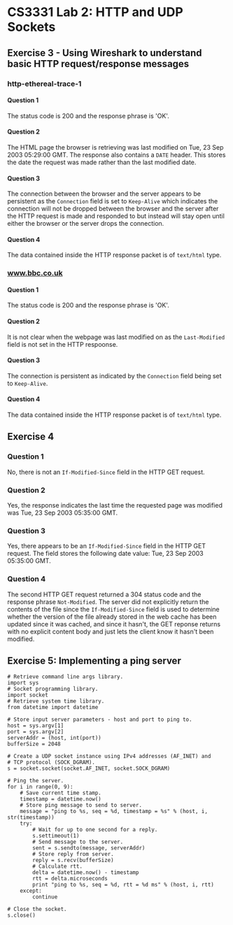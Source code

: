 # CS3331 Lab 2: HTTP and UDP Sockets

## Exercise 3 - Using Wireshark to understand basic HTTP request/response messages

### http-ethereal-trace-1 
#### Question 1 
The status code is 200 and the response phrase is 'OK'. 

#### Question 2 
The HTML page the browser is retrieving was last modified on Tue, 23 Sep 2003 05:29:00 GMT. The response also contains a `DATE` header. This stores the date the request was made rather than the last modified date.

#### Question 3
The connection between the browser and the server appears to be persistent as the `Connection` field is set to `Keep-Alive` which indicates the connection will not be dropped between the browser and the server after the HTTP request is made and responded to but instead will stay open until either the browser or the server drops the connection.

#### Question 4
The data contained inside the HTTP response packet is of `text/html` type.

### www.bbc.co.uk
#### Question 1
The status code is 200 and the response phrase is 'OK'.

#### Question 2
It is not clear when the webpage was last modified on as the `Last-Modified` field is not set in the HTTP respoonse. 

#### Question 3
The connection is persistent as indicated by the `Connection` field being set to `Keep-Alive`.

#### Question 4
The data contained inside the HTTP response packet is of `text/html` type.

## Exercise 4

### Question 1
No, there is not an `If-Modified-Since` field in the HTTP GET request.

### Question 2
Yes, the response indicates the last time the requested page was modified was Tue, 23 Sep 2003 05:35:00 GMT.

### Question 3
Yes, there appears to be an `If-Modified-Since` field in the HTTP GET request. The field stores the following date value: Tue, 23 Sep 2003 05:35:00 GMT.

### Question 4
The second HTTP GET request returned a 304 status code and the response phrase `Not-Modified`. The server did not explicitly return the contents of the file since the `If-Modified-Since` field is used to determine whether the version of the file already stored in the web cache has been updated since it was cached, and since it hasn't, the GET reponse returns with no explicit content body and just lets the client know it hasn't been modified.

## Exercise 5: Implementing a ping server

```
# Retrieve command line args library.
import sys
# Socket programming library.
import socket
# Retrieve system time library.
from datetime import datetime

# Store input server parameters - host and port to ping to.
host = sys.argv[1]
port = sys.argv[2]
serverAddr = (host, int(port))
bufferSize = 2048

# Create a UDP socket instance using IPv4 addresses (AF_INET) and
# TCP protocol (SOCK_DGRAM).
s = socket.socket(socket.AF_INET, socket.SOCK_DGRAM)

# Ping the server.
for i in range(0, 9):
    # Save current time stamp.
    timestamp = datetime.now()
    # Store ping message to send to server.
    message = "ping to %s, seq = %d, timestamp = %s" % (host, i, str(timestamp))
    try:
        # Wait for up to one second for a reply.
        s.settimeout(1)
        # Send message to the server.
        sent = s.sendto(message, serverAddr)
        # Store reply from server.
        reply = s.recv(bufferSize)
        # Calculate rtt.
        delta = datetime.now() - timestamp
        rtt = delta.microseconds
        print "ping to %s, seq = %d, rtt = %d ms" % (host, i, rtt)
    except:
        continue

# Close the socket.
s.close()

```



